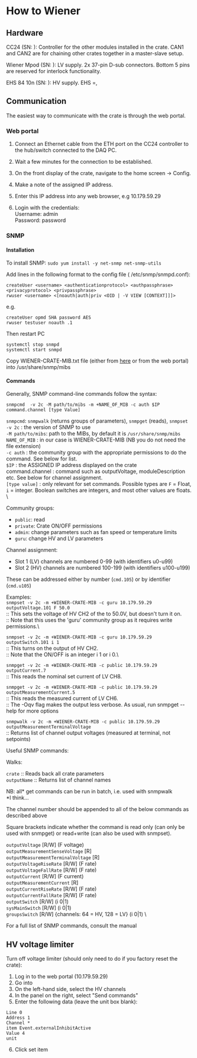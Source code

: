 # How to Wiener

## Hardware

CC24 (SN: ): Controller for the other modules installed in the crate. CAN1 and CAN2 are for chaining other crates together in a master-slave setup.

Wiener Mpod (SN: ): LV supply. 2x 37-pin D-sub connectors. Bottom 5 pins are reserved for interlock functionality.  

EHS 84 10n (SN: ): HV supply. EHS =, 



## Communication

The easiest way to communicate with the crate is through the web portal. 

### Web portal 

1. Connect an Ethernet cable from the ETH port on the CC24 controller to the hub/switch connected to the DAQ PC.

2. Wait a few minutes for the connection to be established.

3. On the front display of the crate, navigate to the home screen -> Config.

4. Make a note of the assigned IP address.

5. Enter this IP address into any web browser, e.g 10.179.59.29

6. Login with the credentials: \
Username: admin \
Password: password


### SNMP

#### Installation

To install SNMP: ```sudo yum install -y net-snmp net-snmp-utils```

Add lines in the following format to the config file ( /etc/snmp/snmpd.conf):
```
createUser <username> <authenticationprotocol> <authpassphrase> <privacyprotocol> <privpassphrase>
rwuser <username> <[noauth|auth|priv <OID | -V VIEW [CONTEXT]]]>
```
e.g.

```
createUser opmd SHA password AES
rwuser testuser noauth .1
```
Then restart PC
```
systemctl stop snmpd
systemctl start snmpd
```
Copy WIENER-CRATE-MIB.txt file (either from [here](https://iseg-hv.com/download/SOFTWARE/isegSNMPcontrol/current/WIENER-CRATE-MIB.txt) or from the web portal) into /usr/share/snmp/mibs

#### Commands

Generally, SNMP command-line commands follow the syntax:

```snmpcmd  -v 2c -M path/to/mibs -m +NAME_OF_MIB -c auth $IP command.channel [type Value]```

```snmpcmd```: ```snmpwalk``` (returns groups of parameters), ```snmpget``` (reads), ```snmpset```\
```-v 2c``` :  the version of SNMP to use \
```-M path/to/mibs```: path to the MIBs, by default it is ```/usr/share/snmp/mibs``` \
```NAME_OF_MIB``` : in our case is WIENER-CRATE-MIB (NB you do not need the file extension) \
```-c auth``` : the community group with the appropriate permissions to do the command. See below for list. \
```$IP``` : the ASSIGNED IP address displayed on the crate \
command.channel : command such as outputVoltage, moduleDescription etc. See below for channel assignment. \
```[type value]``` : only relevant for set commands. Possible types are ```F``` = Float, ```i``` = integer. Boolean switches are integers, and most other values are floats. \


Community groups:

- ```public```: read 
- ```private```: Crate ON/OFF permissions
- ```admin```: change parameters such as fan speed or temperature limits
- ```guru```: change HV and LV parameters

Channel assignment:

- Slot 1 (LV) channels are numbered 0-99 (with identifiers u0-u99)
- Slot 2 (HV) channels are numbered 100-199 (with identifiers u100-u199)

These can be addressed either by number (```cmd.105```) or by identifier (```cmd.u105```)

Examples:\
```snmpset -v 2c -m +WIENER-CRATE-MIB -c guru 10.179.59.29 outputVoltage.101 F 50.0```\
:: This sets the voltage of HV CH2 of the to 50.0V, but doesn't turn it on.\
:: Note that this uses the 'guru' community group as it requires write permissions.\

```snmpset -v 2c -m +WIENER-CRATE-MIB -c guru 10.179.59.29 outputSwitch.101 i 1```\
:: This turns on the output of HV CH2.\
:: Note that the ON/OFF is an integer i 1 or i 0.\

```snmpget -v 2c -m +WIENER-CRATE-MIB -c public 10.179.59.29 outputCurrent.7```\
:: This reads the nominal set current of LV CH8.

```snmpget -v 2c -m +WIENER-CRATE-MIB -c public 10.179.59.29 outputMeasurementCurrent.5```\
:: This reads the measured current of LV CH6. \
:: The -Oqv flag makes the output less verbose. As usual, run snmpget --help for more options

```snmpwalk -v 2c -m +WIENER-CRATE-MIB -c public 10.179.59.29 outputMeasurementTerminalVoltage```\
:: Returns list of channel output voltages (measured at terminal, not setpoints)


Useful SNMP commands:

Walks:

```crate``` :: Reads back all crate parameters \
```outputName``` :: Returns list of channel names

NB: all* get commands can be run in batch, i.e. used with snmpwalk\
*I think...

The channel number should be appended to all of the below commands as described above

Square brackets indicate whether the command is read only (can only be used with snmpget) or read+write (can also be used with snmpset).

```outputVoltage``` [R/W] (F voltage)\
```outputMeasurementSenseVoltage``` [R] \
```outputMeasurementTerminalVoltage``` [R]  \
```outputVoltageRiseRate``` [R/W] (F rate) \
```outputVoltageFallRate``` [R/W] (F rate) \
```outputCurrent``` [R/W] (F current) \
```outputMeasurementCurrent``` [R] \
```outputCurrentRiseRate``` [R/W] (F rate) \
```outputCurrentFallRate``` [R/W] (F rate) \
```outputSwitch``` [R/W] (i 0|1) \
```sysMainSwitch``` [R/W] (i 0|1) \
```groupsSwitch``` [R/W] {channels: 64 = HV, 128 = LV} (i 0|1) \



For a full list of SNMP commands, consult the manual 


## HV voltage limiter

Turn off voltage limiter (should only need to do if you factory reset the crate):
1. Log in to the web portal (10.179.59.29)
2. Go into 
3. On the left-hand side, select the HV channels 
4. In the panel on the right, select "Send commands"
5. Enter the following data (leave the unit box blank):

```
Line 0
Address 1
Channel *
item Event.externalInhibitActive
Value 4
unit 
```
6. Click set item



